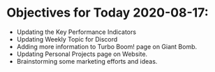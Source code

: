 # Objectives for Today 2020-08-17:

- Updating the Key Performance Indicators
- Updating Weekly Topic for Discord
- Adding more information to Turbo Boom! page on Giant Bomb.
- Updating Personal Projects page on Website.
- Brainstorming some marketing efforts and ideas.
